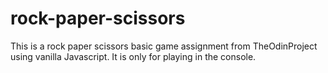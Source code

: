# rock-paper-scissors
This is a rock paper scissors basic game assignment from TheOdinProject using vanilla Javascript. It is only for playing in the console.
